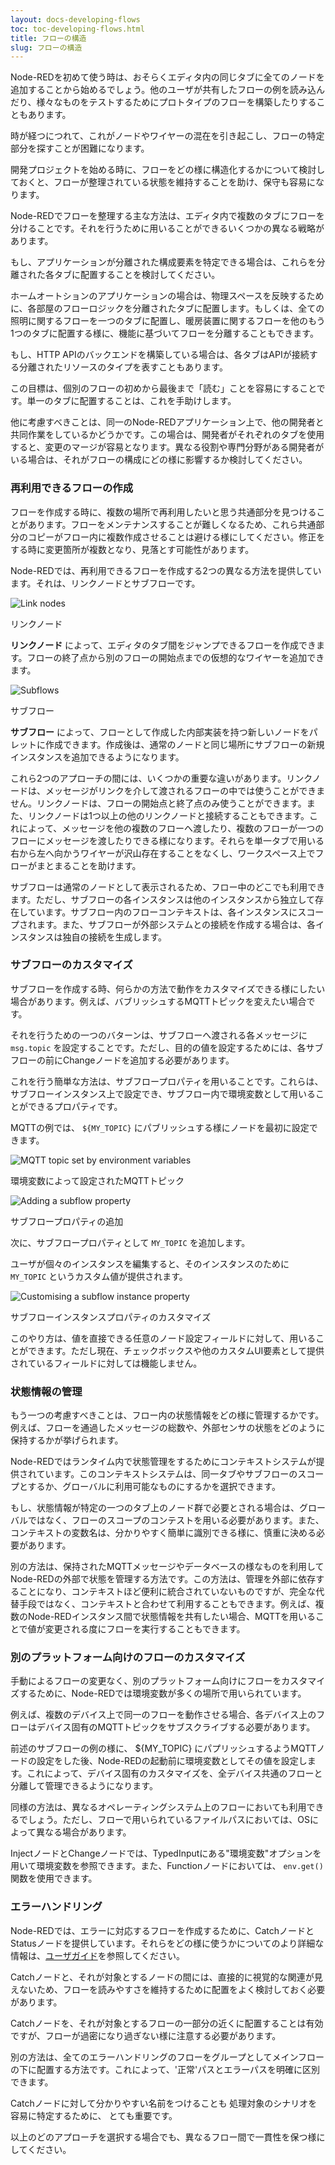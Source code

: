 ```yaml
---
layout: docs-developing-flows
toc: toc-developing-flows.html
title: フローの構造
slug: フローの構造
---
```


Node-REDを初めて使う時は、おそらくエディタ内の同じタブに全てのノードを追加することから始めるでしょう。他のユーザが共有したフローの例を読み込んだり、様々なものをテストするためにプロトタイプのフローを構築したりすることもあります。

時が経つにつれて、これがノードやワイヤーの混在を引き起こし、フローの特定部分を探すことが困難になります。

開発プロジェクトを始める時に、フローをどの様に構造化するかについて検討しておくと、フローが整理されている状態を維持することを助け、保守も容易になります。

Node-REDでフローを整理する主な方法は、エディタ内で複数のタブにフローを分けることです。それを行うために用いることができるいくつかの異なる戦略があります。

もし、アプリケーションが分離された構成要素を特定できる場合は、これらを分離された各タブに配置することを検討してください。

ホームオートションのアプリケーションの場合は、物理スペースを反映するために、各部屋のフローロジックを分離されたタブに配置します。もしくは、全ての照明に関するフローを一つのタブに配置し、暖房装置に関するフローを他のもう1つのタブに配置する様に、機能に基づいてフローを分離することもできます。

もし、HTTP APIのバックエンドを構築している場合は、各タブはAPIが接続する分離されたリソースのタイプを表すこともあります。

この目標は、個別のフローの初めから最後まで「読む」ことを容易にすることです。単一のタブに配置することは、これを手助けします。

他に考慮すべきことは、同一のNode-REDアプリケーション上で、他の開発者と共同作業をしているかどうかです。この場合は、開発者がそれぞれのタブを使用すると、変更のマージが容易となります。異なる役割や専門分野がある開発者がいる場合は、それがフローの構成にどの様に影響するか検討してください。


### 再利用できるフローの作成

フローを作成する時に、複数の場所で再利用したいと思う共通部分を見つけることがあります。フローをメンテナンスすることが難しくなるため、これら共通部分のコピーがフロー内に複数作成させることは避ける様にしてください。修正をする時に変更箇所が複数となり、見落とす可能性があります。

Node-REDでは、再利用できるフローを作成する2つの異なる方法を提供しています。それは、リンクノードとサブフローです。

<div style="width: 300px" class="figure align-right">
  <img src="images/link-nodes.png" alt="Link nodes">
  <p class="caption">リンクノード</p>
</div>

**リンクノード** によって、エディタのタブ間をジャンプできるフローを作成できます。フローの終了点から別のフローの開始点までの仮想的なワイヤーを追加できます。

<div style="clear:both"></div>

<div style="width: 300px" class="figure align-right">
  <img src="images/subflow.png" alt="Subflows">
  <p class="caption">サブフロー</p>
</div>

**サブフロー** によって、フローとして作成した内部実装を持つ新しいノードをパレットに作成できます。作成後は、通常のノードと同じ場所にサブフローの新規インスタンスを追加できるようになります。



これら2つのアプローチの間には、いくつかの重要な違いがあります。リンクノードは、メッセージがリンクを介して渡されるフローの中では使うことができません。リンクノードは、フローの開始点と終了点のみ使うことができます。また、リンクノードは1つ以上の他のリンクノードと接続することもできます。これによって、メッセージを他の複数のフローへ渡したり、複数のフローが一つのフローにメッセージを渡したりできる様になります。それらを単一タブで用いる右から左へ向かうワイヤーが沢山存在することをなくし、ワークスペース上でフローがまとまることを助けます。

サブフローは通常のノードとして表示されるため、フロー中のどこでも利用できます。ただし、サブフローの各インスタンスは他のインスタンスから独立して存在しています。サブフロー内のフローコンテキストは、各インスタンスにスコープされます。また、サブフローが外部システムとの接続を作成する場合は、各インスタンスは独自の接続を生成します。

### サブフローのカスタマイズ

サブフローを作成する時、何らかの方法で動作をカスタマイズできる様にしたい場合があります。例えば、バブリッシュするMQTTトピックを変えたい場合です。

それを行うための一つのバターンは、サブフローへ渡される各メッセージに `msg.topic` を設定することです。ただし、目的の値を設定するためには、各サブフローの前にChangeノードを追加する必要があります。

これを行う簡単な方法は、サブフロープロパティを用いることです。これらは、サブフローインスタンス上で設定でき、サブフロー内で環境変数として用いることができるプロパティです。

MQTTの例では、 `${MY_TOPIC}` にパブリッシュする様にノードを最初に設定できます。

<div class="figure">
  <img src="images/mqtt-envvar.png" alt="MQTT topic set by environment variables">
  <p class="caption">環境変数によって設定されたMQTTトピック</p>
</div>

<div style="width: 400px" class="figure align-right">
  <img src="images/subflow-envvar.png" alt="Adding a subflow property">
  <p class="caption">サブフロープロパティの追加</p>
</div>

次に、サブフロープロパティとして `MY_TOPIC` を追加します。

<div style="clear:both"></div>

ユーザが個々のインスタンスを編集すると、そのインスタンスのために `MY_TOPIC` というカスタム値が提供されます。


<div class="figure">
  <img src="images/subflow-instance-envvar.png" alt="Customising a subflow instance property">
  <p class="caption">サブフローインスタンスプロパティのカスタマイズ</p>

</div>


このやり方は、値を直接できる任意のノード設定フィールドに対して、用いることができます。ただし現在、チェックボックスや他のカスタムUI要素として提供されているフィールドに対しては機能しません。

### 状態情報の管理

もう一つの考慮すべきことは、フロー内の状態情報をどの様に管理するかです。例えば、フローを通過したメッセージの総数や、外部センサの状態をどのように保持するかが挙げられます。

Node-REDではランタイム内で状態管理をするためにコンテキストシステムが提供されています。このコンテキストシステムは、同一タブやサブフローのスコープとするか、グローバルに利用可能なものにするかを選択できます。

もし、状態情報が特定の一つのタブ上のノード群で必要とされる場合は、グローバルではなく、フローのスコープのコンテストを用いる必要があります。また、コンテキストの変数名は、分かりやすく簡単に識別できる様に、慎重に決める必要があります。

別の方法は、保持されたMQTTメッセージやデータベースの様なものを利用してNode-REDの外部で状態を管理する方法です。この方法は、管理を外部に依存することになり、コンテキストほど便利に統合されていないものですが、完全な代替手段ではなく、コンテキストと合わせて利用することもできます。例えば、複数のNode-REDインスタンス間で状態情報を共有したい場合、MQTTを用いることで値が変更される度にフローを実行することもできます。


### 別のプラットフォーム向けのフローのカスタマイズ

手動によるフローの変更なく、別のプラットフォーム向けにフローをカスタマイズするために、Node-REDでは環境変数が多くの場所で用いられています。

例えば、複数のデバイス上で同一のフローを動作させる場合、各デバイス上のフローはデバイス固有のMQTTトピックをサブスクライブする必要があります。

前述のサブフローの例の様に、 ${MY_TOPIC} にパプリッシュするようMQTTノードの設定をした後、Node-REDの起動前に環境変数としてその値を設定します。これによって、デバイス固有のカスタマイズを、全デバイス共通のフローと分離して管理できるようになります。

同様の方法は、異なるオペレーティングシステム上のフローにおいても利用できるでしょう。ただし、フローで用いられているファイルパスにおいては、OSによって異なる場合があります。

InjectノードとChangeノードでは、TypedInputにある"環境変数"オプションを用いて環境変数を参照できます。また、Functionノードにおいては、 `env.get()` 関数を使用できます。

### エラーハンドリング

Node-REDでは、エラーに対応するフローを作成するために、CatchノードとStatusノードを提供しています。それらをどの様に使うかについてのより詳細な情報は、[ユーザガイド](/docs/user-guide/handling-errors)を参照してください。

Catchノードと、それが対象とするノードの間には、直接的に視覚的な関連が見えないため、フローを読みやすさを維持するために配置をよく検討しておく必要があります。

Catchノードを、それが対象とするフローの一部分の近くに配置することは有効ですが、フローが過密になり過ぎない様に注意する必要があります。

別の方法は、全てのエラーハンドリングのフローをグループとしてメインフローの下に配置する方法です。これによって、'正常'パスとエラーパスを明確に区別できます。

Catchノードに対して分かりやすい名前をつけることも 処理対象のシナリオを容易に特定するために、 とても重要です。

以上のどのアプローチを選択する場合でも、異なるフロー間で一貫性を保つ様にしてください。

